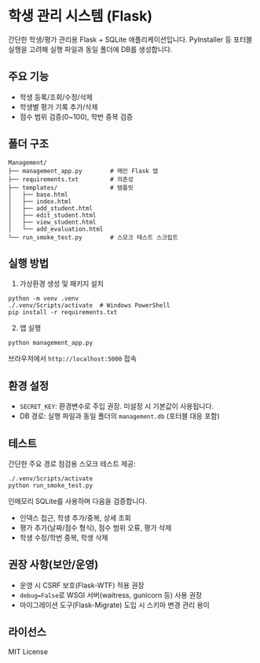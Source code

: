 # 학생 관리 시스템 (Flask)

간단한 학생/평가 관리용 Flask + SQLite 애플리케이션입니다. PyInstaller 등 포터블 실행을 고려해 실행 파일과 동일 폴더에 DB를 생성합니다.

## 주요 기능
- 학생 등록/조회/수정/삭제
- 학생별 평가 기록 추가/삭제
- 점수 범위 검증(0~100), 학번 중복 검증

## 폴더 구조
```
Management/
├── management_app.py        # 메인 Flask 앱
├── requirements.txt         # 의존성
├── templates/               # 템플릿
│   ├── base.html
│   ├── index.html
│   ├── add_student.html
│   ├── edit_student.html
│   ├── view_student.html
│   └── add_evaluation.html
└── run_smoke_test.py        # 스모크 테스트 스크립트
```

## 실행 방법
1) 가상환경 생성 및 패키지 설치
```
python -m venv .venv
./.venv/Scripts/activate  # Windows PowerShell
pip install -r requirements.txt
```

2) 앱 실행
```
python management_app.py
```
브라우저에서 `http://localhost:5000` 접속

## 환경 설정
- `SECRET_KEY`: 환경변수로 주입 권장. 미설정 시 기본값이 사용됩니다.
- DB 경로: 실행 파일과 동일 폴더의 `management.db` (포터블 대응 포함)

## 테스트
간단한 주요 경로 점검용 스모크 테스트 제공:
```
./.venv/Scripts/activate
python run_smoke_test.py
```
인메모리 SQLite를 사용하며 다음을 검증합니다.
- 인덱스 접근, 학생 추가/중복, 상세 조회
- 평가 추가(날짜/점수 형식), 점수 범위 오류, 평가 삭제
- 학생 수정/학번 중복, 학생 삭제

## 권장 사항(보안/운영)
- 운영 시 CSRF 보호(Flask-WTF) 적용 권장
- `debug=False`로 WSGI 서버(waitress, gunicorn 등) 사용 권장
- 마이그레이션 도구(Flask-Migrate) 도입 시 스키마 변경 관리 용이

## 라이선스
MIT License